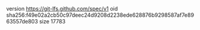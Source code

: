 version https://git-lfs.github.com/spec/v1
oid sha256:f49e02a2cb50c97deec24d9208d2238ede628876b9298587af7e8963557de803
size 17783
